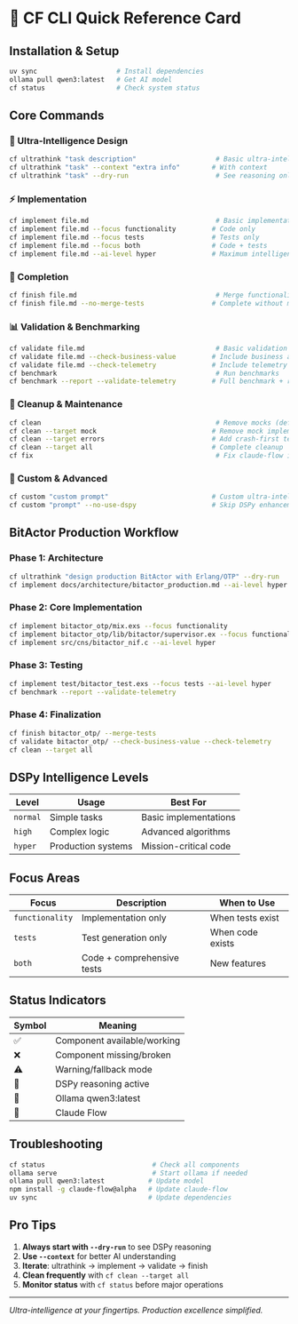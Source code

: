 # 🚀 CF CLI Quick Reference Card

## Installation & Setup
```bash
uv sync                    # Install dependencies  
ollama pull qwen3:latest   # Get AI model
cf status                  # Check system status
```

## Core Commands

### 🧠 Ultra-Intelligence Design
```bash
cf ultrathink "task description"                    # Basic ultra-intelligence
cf ultrathink "task" --context "extra info"        # With context
cf ultrathink "task" --dry-run                      # See reasoning only
```

### ⚡ Implementation  
```bash
cf implement file.md                                # Basic implementation
cf implement file.md --focus functionality         # Code only
cf implement file.md --focus tests                 # Tests only  
cf implement file.md --focus both                  # Code + tests
cf implement file.md --ai-level hyper              # Maximum intelligence
```

### 🎯 Completion
```bash
cf finish file.md                                   # Merge functionality + tests
cf finish file.md --no-merge-tests                 # Complete without merging
```

### 📊 Validation & Benchmarking
```bash
cf validate file.md                                 # Basic validation
cf validate file.md --check-business-value         # Include business analysis
cf validate file.md --check-telemetry              # Include telemetry check
cf benchmark                                        # Run benchmarks
cf benchmark --report --validate-telemetry         # Full benchmark + report
```

### 🧹 Cleanup & Maintenance
```bash
cf clean                                            # Remove mocks (default)
cf clean --target mock                             # Remove mock implementations  
cf clean --target errors                           # Add crash-first testing
cf clean --target all                              # Complete cleanup
cf fix                                              # Fix claude-flow issues
```

### 🎨 Custom & Advanced
```bash
cf custom "custom prompt"                          # Custom ultra-intelligence
cf custom "prompt" --no-use-dspy                   # Skip DSPy enhancement
```

## BitActor Production Workflow

### Phase 1: Architecture
```bash
cf ultrathink "design production BitActor with Erlang/OTP" --dry-run
cf implement docs/architecture/bitactor_production.md --ai-level hyper
```

### Phase 2: Core Implementation  
```bash
cf implement bitactor_otp/mix.exs --focus functionality
cf implement bitactor_otp/lib/bitactor/supervisor.ex --focus functionality
cf implement src/cns/bitactor_nif.c --ai-level hyper
```

### Phase 3: Testing
```bash
cf implement test/bitactor_test.exs --focus tests --ai-level hyper
cf benchmark --report --validate-telemetry
```

### Phase 4: Finalization
```bash
cf finish bitactor_otp/ --merge-tests
cf validate bitactor_otp/ --check-business-value --check-telemetry
cf clean --target all
```

## DSPy Intelligence Levels

| Level | Usage | Best For |
|-------|-------|----------|
| `normal` | Simple tasks | Basic implementations |
| `high` | Complex logic | Advanced algorithms |  
| `hyper` | Production systems | Mission-critical code |

## Focus Areas

| Focus | Description | When to Use |
|-------|-------------|-------------|
| `functionality` | Implementation only | When tests exist |
| `tests` | Test generation only | When code exists |
| `both` | Code + comprehensive tests | New features |

## Status Indicators

| Symbol | Meaning |
|--------|---------|
| ✅ | Component available/working |
| ❌ | Component missing/broken |
| ⚠️ | Warning/fallback mode |
| 🧠 | DSPy reasoning active |
| 🦙 | Ollama qwen3:latest |
| 🌊 | Claude Flow |

## Troubleshooting

```bash
cf status                           # Check all components
ollama serve                        # Start ollama if needed
ollama pull qwen3:latest           # Update model
npm install -g claude-flow@alpha   # Update claude-flow
uv sync                            # Update dependencies
```

## Pro Tips

1. **Always start with `--dry-run`** to see DSPy reasoning
2. **Use `--context`** for better AI understanding
3. **Iterate**: ultrathink → implement → validate → finish
4. **Clean frequently** with `cf clean --target all`
5. **Monitor status** with `cf status` before major operations

---
*Ultra-intelligence at your fingertips. Production excellence simplified.*